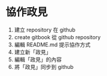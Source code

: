 # 協作政見

1. 建立 repository 在 github
2. create gitbook 從 github repository
3. 編輯 README.md 提示協作方式
3. 建立新「政見」
4. 編輯「政見」的內容
5. 將「政見」同步到 github